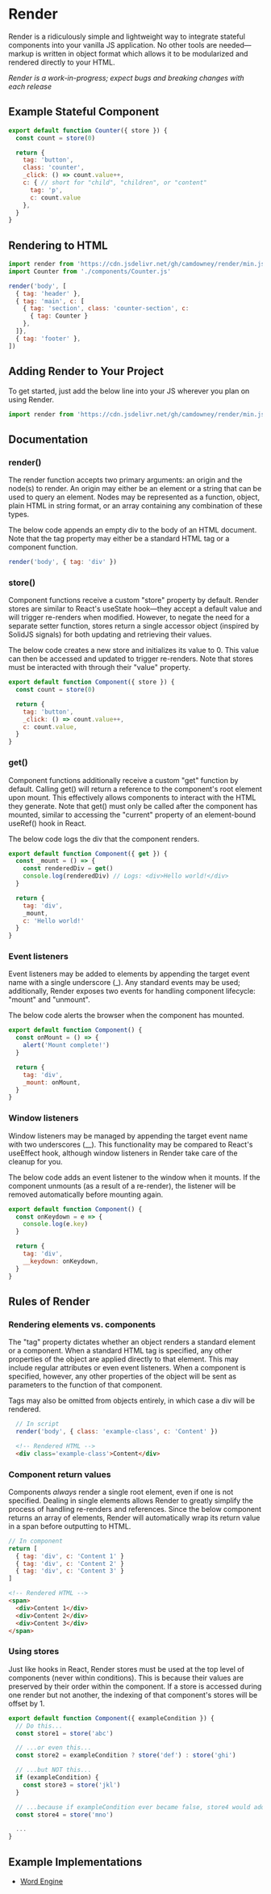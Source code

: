 # Render
Render is a ridiculously simple and lightweight way to integrate stateful components into your vanilla JS application. No other tools are needed—markup is written in object format which allows it to be modularized and rendered directly to your HTML.

*Render is a work-in-progress; expect bugs and breaking changes with each release*

## Example Stateful Component
```js
export default function Counter({ store }) {
  const count = store(0)

  return {
    tag: 'button',
    class: 'counter',
    _click: () => count.value++,
    c: { // short for "child", "children", or "content"
      tag: 'p', 
      c: count.value
    },
  }
}
```

## Rendering to HTML
```js
import render from 'https://cdn.jsdelivr.net/gh/camdowney/render/min.js'
import Counter from './components/Counter.js'

render('body', [
  { tag: 'header' },
  { tag: 'main', c: [
    { tag: 'section', class: 'counter-section', c:
      { tag: Counter }
    },
  ]},
  { tag: 'footer' },
])
```

## Adding Render to Your Project
To get started, just add the below line into your JS wherever you plan on using Render.

```js
import render from 'https://cdn.jsdelivr.net/gh/camdowney/render/min.js'
```

## Documentation
### render()
The render function accepts two primary arguments: an origin and the node(s) to render. An origin may either be an element or a string that can be used to query an element. Nodes may be represented as a function, object, plain HTML in string format, or an array containing any combination of these types.

The below code appends an empty div to the body of an HTML document. Note that the tag property may either be a standard HTML tag or a component function.

```js
render('body', { tag: 'div' })
```

### store()
Component functions receive a custom "store" property by default. Render stores are similar to React's useState hook—they accept a default value and will trigger re-renders when modified. However, to negate the need for a separate setter function, stores return a single accessor object (inspired by SolidJS signals) for both updating and retrieving their values.

The below code creates a new store and initializes its value to 0. This value can then be accessed and updated to trigger re-renders. Note that stores must be interacted with through their "value" property.

```js
export default function Component({ store }) {
  const count = store(0)

  return {
    tag: 'button',
    _click: () => count.value++,
    c: count.value,
  }
}
```

### get()
Component functions additionally receive a custom "get" function by default. Calling get() will return a reference to the component's root element upon mount. This effectively allows components to interact with the HTML they generate. Note that get() must only be called after the component has mounted, similar to accessing the "current" property of an element-bound useRef() hook in React.

The below code logs the div that the component renders.

```js
export default function Component({ get }) {
  const _mount = () => {
    const renderedDiv = get()
    console.log(renderedDiv) // Logs: <div>Hello world!</div>
  }

  return {
    tag: 'div',
    _mount,
    c: 'Hello world!'
  }
}
```

### Event listeners
Event listeners may be added to elements by appending the target event name with a single underscore (_). Any standard events may be used; additionally, Render exposes two events for handling component lifecycle: "mount" and "unmount".

The below code alerts the browser when the component has mounted.

```js
export default function Component() {
  const onMount = () => {
    alert('Mount complete!')
  }

  return {
    tag: 'div',
    _mount: onMount,
  }
}
```

### Window listeners
Window listeners may be managed by appending the target event name with two underscores (__). This functionality may be compared to React's useEffect hook, although window listeners in Render take care of the cleanup for you.

The below code adds an event listener to the window when it mounts. If the component unmounts (as a result of a re-render), the listener will be removed automatically before mounting again.

```js
export default function Component() {
  const onKeydown = e => {
    console.log(e.key)
  }

  return {
    tag: 'div',
    __keydown: onKeydown,
  }
}
```

## Rules of Render
### Rendering elements vs. components
The "tag" property dictates whether an object renders a standard element or a component. When a standard HTML tag is specified, any other properties of the object are applied directly to that element. This may include regular attributes or even event listeners. When a component is specified, however, any other properties of the object will be sent as parameters to the function of that component.

Tags may also be omitted from objects entirely, in which case a div will be rendered.

```js
  // In script
  render('body', { class: 'example-class', c: 'Content' })
```

```html
  <!-- Rendered HTML -->
  <div class='example-class'>Content</div>
```

### Component return values
Components *always* render a single root element, even if one is not specified. Dealing in single elements allows Render to greatly simplify the process of handling re-renders and references. Since the below component returns an array of elements, Render will automatically wrap its return value in a span before outputting to HTML.

```js
// In component
return [
  { tag: 'div', c: 'Content 1' }
  { tag: 'div', c: 'Content 2' }
  { tag: 'div', c: 'Content 3' }
]
```

```html
<!-- Rendered HTML -->
<span>
  <div>Content 1</div>
  <div>Content 2</div>
  <div>Content 3</div>
</span>
```

### Using stores
Just like hooks in React, Render stores must be used at the top level of components (never within conditions). This is because their values are preserved by their order within the component. If a store is accessed during one render but not another, the indexing of that component's stores will be offset by 1.

```js
export default function Component({ exampleCondition }) {
  // Do this...
  const store1 = store('abc')

  // ...or even this...
  const store2 = exampleCondition ? store('def') : store('ghi')

  // ...but NOT this...
  if (exampleCondition) {
    const store3 = store('jkl')
  }

  // ...because if exampleCondition ever became false, store4 would adopt store3's value.
  const store4 = store('mno')

  ...
}
```

## Example Implementations
* [Word Engine](https://github.com/camdowney/word-engine)
